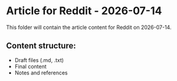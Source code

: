 # Article for Reddit - 2026-07-14

This folder will contain the article content for Reddit on 2026-07-14.

## Content structure:
- Draft files (.md, .txt)
- Final content
- Notes and references
